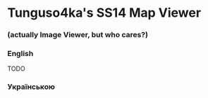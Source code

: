 # Tunguso4ka's SS14 Map Viewer
### (actually Image Viewer, but who cares?)

### English

TODO

### Українською
